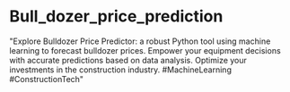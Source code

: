 # Bull_dozer_price_prediction
 "Explore Bulldozer Price Predictor: a robust Python tool using machine learning to forecast bulldozer prices. Empower your equipment decisions with accurate predictions based on data analysis. Optimize your investments in the construction industry. #MachineLearning #ConstructionTech"
